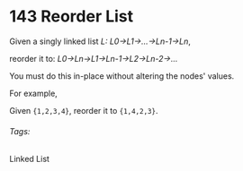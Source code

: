 # 143 Reorder List

Given a singly linked list *L: L0→L1→…→Ln-1→Ln*,

reorder it to: *L0→Ln→L1→Ln-1→L2→Ln-2→…*

You must do this in-place without altering the nodes' values.

For example,

Given `{1,2,3,4}`, reorder it to `{1,4,2,3}`.

###### Tags:
Linked List
